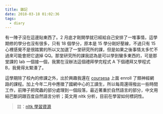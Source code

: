 ```yaml
---
title: 雜記
date: 2018-03-18 01:02:36
tags:
  - diary
---
```


有一陣子沒在這邊貼東西了。2 月底才剛開學就已經給自己安排了一堆事情，這學期修的學分也沒有很多，只有 18 個學分，原本是 15 學分剛好壓線，不過只有 15 心裡感覺不是很踏實的所以又加選了一堂研究所的課，但是如果之後事情太多忙不過來可能會把它退掉 QQ。那堂研究所的課我認為是可以學到蠻多東西的，可是那堂課的 lab 一個接一個，我實在沒辦法這個禮拜學完程式 A 下個禮拜又學程式 B，我覺得太緊湊了。

這學期除了校內的修課之外，出於興趣我還在 [coursesa](https://www.coursera.org/) 上面 enroll 了類神經網路的課程。加上今年二月中應徵了國網中心的工讀生，所以每周還得撥出一些時間工作，前陣子把爬蟲的部分處理到一個段落，最近著重於自然語言的部分，中文用結巴斷詞跟百度自然語言分析；英文用 nltk 分析，目前在學習如何標詞性。

> 註：[nltk 學習資源](http://www.nltk.org/book_1ed/)